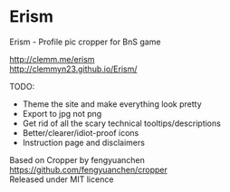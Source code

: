 # Erism
Erism - Profile pic cropper for BnS game

http://clemm.me/erism  
http://clemmyn23.github.io/Erism/

TODO:
- Theme the site and make everything look pretty
- Export to jpg not png
- Get rid of all the scary technical tooltips/descriptions
- Better/clearer/idiot-proof icons
- Instruction page and disclaimers 

Based on Cropper by fengyuanchen https://github.com/fengyuanchen/cropper  
Released under MIT licence 
